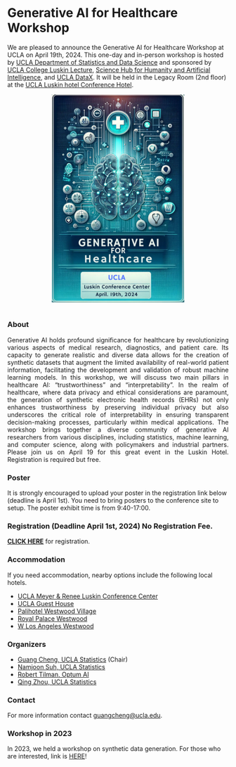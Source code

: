 # Generative AI for Healthcare Workshop

We are pleased to announce the Generative AI for Healthcare Workshop at UCLA on April 19th, 2024. This one-day and in-person workshop is hosted by [UCLA Department of Statistics and Data Science](http://statistics.ucla.edu/) and sponsored by [UCLA College Luskin Lecture](https://www.college.ucla.edu/luskinthoughtlecture/about-the-luskin-lecture/), [Science Hub for Humanity and Artificial Intelligence](https://www.sciencehub.ucla.edu/), and [UCLA DataX](https://datax.ucla.edu/). It will be held in the Legacy Room (2nd floor) at the [UCLA Luskin hotel Conference Hotel](https://luskinconferencecenter.ucla.edu/hotels-near-ucla/).

<div align="center">
<img src="fig1.png" width = "60%" height = "30%" alt="fig_1" align="center" />
</div>
<br>

### About
<p align="justify">
Generative AI holds profound significance for healthcare by revolutionizing various aspects of medical research, diagnostics, and patient care. Its capacity to generate realistic and diverse data allows for the creation of synthetic datasets that augment the limited availability of real-world patient information, facilitating the development and validation of robust machine learning models. In this workshop, we will discuss two main pillars in healthcare AI: “trustworthiness” and “interpretability”. In the realm of healthcare, where data privacy and ethical considerations are paramount, the generation of synthetic electronic health records (EHRs) not only enhances trustworthiness by preserving individual privacy but also underscores the critical role of interpretability in ensuring transparent decision-making processes, particularly within medical applications. The workshop brings together a diverse community of generative AI researchers from various disciplines, including statistics, machine learning, and computer science, along with policymakers and industrial partners. Please join us on April 19 for this great event in the Luskin Hotel. Registration is required but free. 
</p>
<!--
Synthetic data generation is a rapidly growing and highly interdisciplinary area that
draws much attention from both academia and industry. For the development of algorithmic
procedures for fraud detection and spam identification, as well as for the construction of AI-driven
models in industries like manufacturing and supply chain management, synthetic data
has become a valuable resource. The advantages of synthetic data include cost savings, increased
speed, agility, increased intelligence, and cutting-edge privacy. According to the Gartner report,
synthetic data will overshadow real data in training machine/deep learning models by 2030; see
Figure below. Additionally, the [MIT Technology Review](https://www.technologyreview.com/2022/02/23/1045416/10-breakthrough-technologies-2022/#synthetic-data-for-ai) named synthetic data as one of its top 10 game-changing innovations for 2022. Synthetic data is everywhere: image, text, graph and tabular data; it has different names: simulated data (for physical scientists); missing value imputation (for statisticians), and more recently, GAN (for computer scientists) etc. Therefore, it is believed that synthetic data generation will be an indispensable part of the next-generation machine learning workflow.

Despite numerous successful applications of synthetic data, its scientific foundation, e.g., the
tradeoff among fidelity, utility, and privacy, is still missing. Additionally, industrial standards
for generating and utilizing synthetic data are not fully developed. Furthermore, the privacy law on synthetic data is still in its infancy. 
Therefore, this workshop is to form a community of synthetic data researchers (from statistics, machine learning and mathematics), policymakers, and industrial partners, and bring them together to collaborate on the development of the theory, methodology, and algorithms needed to produce synthetic benchmark datasets and algorithms.
-->

### Our Speakers

<div align="center">
<img src="Speakers.png" width = "130%" height = "130%" alt="fig_2" align="center" />
</div>
<br>

### Program
All events will be held at [UCLA Luskin hotel Conference Hotel](https://luskinconferencecenter.ucla.edu/hotels-near-ucla/), Laureate Room (1st floor).
Lunch will be provided at Legacy Room (2nd floor).

#### April 19th, Friday
- 8-8:50 Register
- 8:50-9 Opening Remark 
- 9-9:45 Keynote Talk by [Eran Halperin (UCLA/United Health)](https://bioscience.ucla.edu/people/eran-halperin/)
- 9:45-10:15 Poster/Coffee/Tea
- 10:15-12:15 Invited Session 1:  TBD <br>
  Session Chair: TBD
  - Title: TBD <br>
    Speaker: [Aptekar Jacob (Medidata)](https://www.linkedin.com/in/jacob-aptekar-b7030662/) <br>
    Slides: TBD
  - Title: TBD <br>
    Speaker: [Quanquan Gu (UCLA)](https://web.cs.ucla.edu/~qgu/) <br>
    Slides: TBD
  - Title: Health equity considerations in the use of generative AI <br>
    Speaker: [Hope Johnson (Teladoc Health)](https://www.linkedin.com/in/hope-johnson-42b15418/) <br>
    Slides: TBD
  - Title: TBD <br>
    Speaker: TBD <br>
    Slides: TBD
- 12:15-13:15 Lunch
- 13:15-14:00 Keynote Talk by [Ramesh Durvasula (Eli Lilly)](https://www.linkedin.com/in/rameshdurvasula/) <br> 
- 14:00-15:00 Invited Session 2: TBD <br>
  Session Chair: TBD <br>
  - Title: TBD <br>
    Speaker: [Haoda Fu (Eli Lilly)](https://www.linkedin.com/in/haoda-fu-17a5256/)
  - Title: TBD <br> 
    Speaker: [Qi Liu (FDA)](https://www.linkedin.com/in/qi-liu-9890b4a1/)
  - Title: TBD <br>
- 15:00-15:15 Poster/Coffee/Tea
- 13:15-14:00 Keynote Talk by [Wilko Schulz-Mahlendorf (Amazon Health Science)](https://www.linkedin.com/in/wilko-schulz-mahlendorf/) <br> 
- 16:00-17:00 Invited Session 3: TBD <br>
  Session Chair: TBD <br>
  - Title: TBD <br>
    Speaker: [Xiaofeng Lin (UCLA)](https://scholar.google.com/citations?user=Em2gV5UAAAAJ&hl=ko&oi=ao) <br>
    Slides: TBD
  - Title: TBD <br>
    Speaker: [Sheng Wang (University of Washington)](https://homes.cs.washington.edu/~swang/) <br>
    Slides: TBD
- 17:00-17:15 Closing workshop

<!--

#### Day 1: April 13, Thursday
- 8-8:50 breakfast & register
- 8:50-9 opening remark
- 9-9:40 keynote #1
- 9:40-10 coffee/tea
- 10-11:30 invited session #1: Structured Synthetic Data (Tabular and Time Series)
  - Title: Marginal-based methods for differentially private synthetic data <br>
    Speaker: [Ryan McKenna, Google](https://people.cs.umass.edu/~rmckenna/)
  - Title: Task-Agnostic Benchmarking of Pretrained Representations using Synthetic Data <br>
    Speaker: [Ching-Yun (Irene) Ko, MIT EECS](https://ireneko.github.io/)
  - Title: Continuous Conditional GANs with Generator Regularization <br>
    Speaker: [Yunkai Zhang, UCB IEOR](https://www.linkedin.com/in/zhang-yunkai/)
- 11:30-11:50 coffee/tea
- 11:50-12:30 Panel #1
- 12:30-13:30 lunch
- 13:30-13:50 Group Picture
- 13:50-14:30 keynote #2
- 14:30-15:00 coffee/tea
- 15:00-16:30 invited session #2: Trustworthiness of Synthetic Data
  - Title: Differentially Private Synthetic Data Can Be Accessible and Equitable <br>
    Speaker: [Lucas Rosenblatt, NYU Center for Responsible AI](https://www.lucasrosenblatt.com/)
  - Speaker: [Jimeng Sun, UIUC Computer Science](https://www.sunlab.org/)
  - Speaker: [Steven Wu, CMU Computer Science](https://zstevenwu.com/)

##### Keynote speakers (40 mins/talk): 
- [Aloni Cohen, UChicago Computer Science](https://cs.uchicago.edu/people/aloni-cohen/)
- [Xiao-Li Meng, Harvard Statistics](https://statistics.fas.harvard.edu/people/xiao-li-meng)
- [Kalyan Veeramachaneni, MIT LIDS](https://kalyan.lids.mit.edu/), [DataCebo](https://datacebo.com/)
- [Roman Vershynin, UCI Mathematics](https://www.math.uci.edu/~rvershyn/)

##### Panelists [placeholder]: 
- [Nikita Aggarwal, UCLA School of Law](https://law.ucla.edu/faculty/faculty-profiles/nikita-aggarwal)
- [Ali Golshan](https://www.linkedin.com/in/ali-golshan), [Gretel.ai](https://gretel.ai/)
- [Tobias Hann](https://www.linkedin.com/in/tobiashann/), [MOSTLY AI](https://mostly.ai/)
- [Vamsi Krishna Potluru](https://www.linkedin.com/in/vamsi-krishna-potluru-7b64884b), [J.P. Morgan AI Research](https://www.jpmorgan.com/technology/artificial-intelligence)
- [Alexandra Wood, Harvard Berkman Klein Center](https://cyber.harvard.edu/people/awood)
- [Belinda Zeng, Amazon](https://www.linkedin.com/in/belindazeng)

##### Invited Session 1 (30 mins/talk): Structured Synthetic Data (Tabular and Time Series)
- [Ryan McKenna, Google](https://people.cs.umass.edu/~rmckenna/)
- [Ching-Yun (Irene) Ko, MIT EECS](https://ireneko.github.io/)
- [Yunkai Zhang, UCB IEOR](https://www.linkedin.com/in/zhang-yunkai/)

##### Invited Session 2 (30 mins/talk): Trustworthiness of Synthetic Data
- [Lucas Rosenblatt, NYU Center for Responsible AI](https://www.lucasrosenblatt.com/)
- [Jimeng Sun, UIUC Computer Science](https://www.sunlab.org/)
- [Steven Wu, CMU Computer Science](https://zstevenwu.com/)

##### Invited Session 3 (30 mins/talk):  Generative Models for Text/Image Data
Session Chair: [Ying Nian Wu, UCLA Statistics](http://www.stat.ucla.edu/~ywu/) 
- [Alessandro Achille, Amazon](https://alexachi.github.io/)
- [Nanyun Peng, UCLA Computer Science](https://vnpeng.net/)
- [Bolei Zhou, UCLA Computer Science](https://boleizhou.github.io/)

##### Invited Session 4 (30 mins/talk):  Synthetic Data for Social Science
Session Chair: [Andrés Felipe Barrientos, FSU Statistics](https://anfebar.github.io/)
- [Joerg Drechsler, IAB in Germany](https://doku.iab.de/mitarbeiter/vita_drechsler.pdf)
- [Joshua Snoke, RAND](https://www.rand.org/about/people/s/snoke_joshua.html)
- [Aaron Williams, Urban Institute](https://www.urban.org/author/aaron-r-williams)
-->

### Poster
It is strongly encouraged to upload your poster in the registration link below (deadline is April 1st). You need to bring posters to the conference site to setup. The poster exhibit time is from 9:40-17:00.
<!-- The poster will be asked to upload in the above registration. The deadline is April 1st. -->

<!--
### Travel Support
Only students submitting a poster is qualified for applying for travel support and free of registration. -->

### Registration (Deadline **April 1st, 2024**) No Registration Fee.
[**CLICK HERE**](https://docs.google.com/forms/d/e/1FAIpQLSc_TlOYIx27Sy32iJfbWiWVE7PbcnoDlENs5b3dkOcFlQx2Xw/viewform) for registration. <br>

<!-- 
### Diversity Travel Awards

We are offering travel awards for attendees who will further the goal of increasing the diversity of the synthetic data  workforce. This includes persons from underrepresented groups (i.e., racial and ethnic minorities, first-generation college students, and persons with disabilities). You may also apply if you are faculty from an advanced degree granting institution with a high enrollment of underrepresented minority students, who would be interested in partnering with UCLA faculty to make symposium and workshop material available to their students. 

Travel awards will cover travel within the U.S., meals, and lodging.

[Click here](TBD) to apply for a Travel Award for the February 3, 2023 Lange Symposium. 

The travel award application deadline is **TBD**. Results will be announced December 16 2022.
-->

### Accommodation
If you need accommodation, nearby options include the following local hotels.

- [UCLA Meyer & Renee Luskin Conference Center](https://luskinconferencecenter.ucla.edu/hotels-near-ucla/standard-rooms/)
- [UCLA Guest House](http://guesthouse.ucla.edu/)
- [Palihotel Westwood Village](https://www.palisociety.com/hotels/westwood-village)
- [Royal Palace Westwood](http://www.royalpalacewestwood.com/)
- [W Los Angeles Westwood](https://www.marriott.com/en-us/hotels/laxwb-w-los-angeles-west-beverly-hills/overview/)

### Organizers
- [Guang Cheng, UCLA Statistics](http://www.stat.ucla.edu/~guangcheng/) (Chair)
- [Namjoon Suh, UCLA Statistics](https://sites.google.com/site/namjoonsuh)
- [Robert Tilman, Optum AI](https://www.linkedin.com/in/robert-tillman-33697b1a/)
- [Qing Zhou, UCLA Statistics](http://www.stat.ucla.edu/~zhou/)
  
### Contact
For more information contact guangcheng@ucla.edu. <br>

### Workshop in 2023
In 2023, we held a workshop on synthetic data generation. 
For those who are interested, link is [HERE](https://ucla-synthetic-data.github.io/)! <br>
